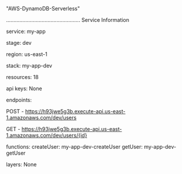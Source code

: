 "AWS-DynamoDB-Serverless" 

..................................................
Service Information

service: my-app

stage: dev

region: us-east-1

stack: my-app-dev

resources: 18

api keys:
  None
  
endpoints:
  
  POST - https://h93jwe5g3b.execute-api.us-east-1.amazonaws.com/dev/users
  
  GET - https://h93jwe5g3b.execute-api.us-east-1.amazonaws.com/dev/users/{id}
  
functions:
  createUser: my-app-dev-createUser
  getUser: my-app-dev-getUser
  
  
layers:
  None
